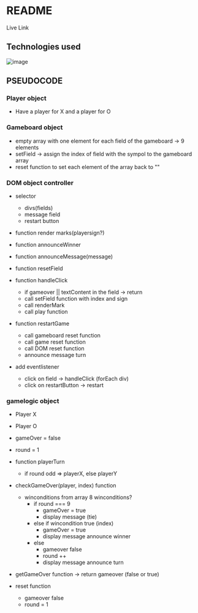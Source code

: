# README

Live Link

## Technologies used

![image](https://toppng.com/uploads/preview/html5-js-css3-logo-png-11536003913vd86ju9pc1.png)

## PSEUDOCODE

### Player object

- Have a player for X and a player for O

### Gameboard object

- empty array with one element for each field of the gameboard -> 9 elements
- setField -> assign the index of field with the sympol to the gameboard array
- reset function to set each element of the array back to ""

### DOM object controller

- selector

  - divs(fields)
  - message field
  - restart button

- function render marks(playersign?)

- function announceWinner

- function announceMessage(message)

- function resetField

- function handleClick

  - if gameover || textContent in the field -> return
  - call setField function with index and sign
  - call renderMark
  - call play function

- function restartGame

  - call gameboard reset function
  - call game reset function
  - call DOM reset function
  - announce message turn

- add eventlistener
  - click on field -> handleClick (forEach div)
  - click on restartButton -> restart

### gamelogic object

- Player X
- Player O
- gameOver = false
- round = 1

- function playerTurn

  - if round odd => playerX, else playerY

- checkGameOver(player, index) function

  - winconditions from array
    8 winconditions?
    - if round === 9
      - gameOver = true
      - display message (tie)
    - else if wincondition true (index)
      - gameOver = true
      - display message announce winner
    - else
      - gameover false
      - round ++
      - display message announce turn

- getGameOver function -> return gameover (false or true)

- reset function
  - gameover false
  - round = 1
